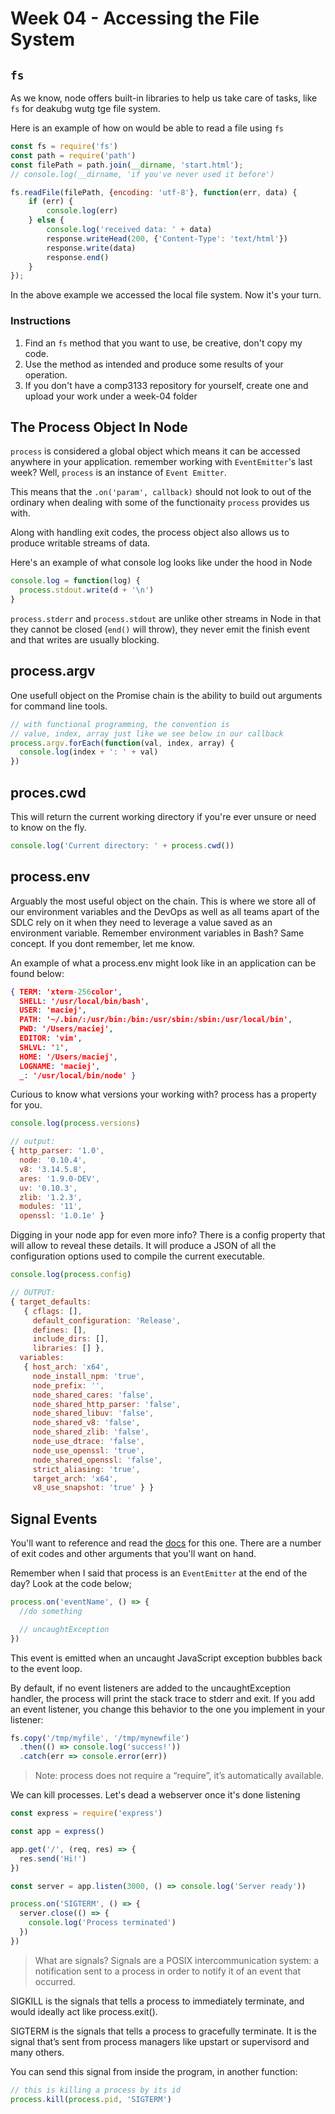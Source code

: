 # Week 04 - Accessing the File System

## `fs`
As we know, node offers built-in libraries to help us take care of tasks, like `fs` for deakubg wutg tge file system.

Here is an example of how on would be able to read a file using `fs`


```js
const fs = require('fs')
const path = require('path')
const filePath = path.join(__dirname, 'start.html');
// console.log(__dirname, 'if you've never used it before')

fs.readFile(filePath, {encoding: 'utf-8'}, function(err, data) {
    if (err) {
        console.log(err)
    } else {
        console.log('received data: ' + data)
        response.writeHead(200, {'Content-Type': 'text/html'})
        response.write(data)
        response.end()
    }
});
```

In the above example we accessed the local file system. Now it's your turn. 

### Instructions
1. Find an `fs` method that you want to use, be creative, don't copy my code.
2. Use the method as intended and produce some results of your operation.
3. If you don't have a comp3133 repository for yourself, create one and upload your work under a week-04 folder

## The Process Object In Node
`process` is considered a global object which means it can be accessed anywhere in your application. remember working with `EventEmitter`'s last week? Well, `process` is an instance of `Event Emitter`.

This means that the `.on('param', callback)` should not look to out of the ordinary when dealing with some of the functionaity `process` provides us with.

Along with handling exit codes, the process object also allows us to produce writable streams of data.

Here's an example of what console log looks like under the hood in Node
```js
console.log = function(log) {
  process.stdout.write(d + '\n')
}
```

`process.stderr` and `process.stdout` are unlike other streams in Node in that they cannot be closed (`end()` will throw), they never emit the finish event and that writes are usually blocking.

## process.argv
One usefull object on the Promise chain is the ability to build out arguments for command line tools.

```js
// with functional programming, the convention is
// value, index, array just like we see below in our callback
process.argv.forEach(function(val, index, array) {
  console.log(index + ': ' + val)
})
```

## proces.cwd
This will return the current working directory if you're ever unsure or need to know on the fly.

```js
console.log('Current directory: ' + process.cwd())
```

## process.env
Arguably the most useful object on the chain. This is where we store all of our environment variables and the DevOps as well as all teams apart of the SDLC rely on it when they need to leverage a value saved as an environment variable. Remember environment variables in Bash? Same concept. If you dont remember, let me know.

An example of what a process.env might look like in an application can be found below:
```json
{ TERM: 'xterm-256color',
  SHELL: '/usr/local/bin/bash',
  USER: 'maciej',
  PATH: '~/.bin/:/usr/bin:/bin:/usr/sbin:/sbin:/usr/local/bin',
  PWD: '/Users/maciej',
  EDITOR: 'vim',
  SHLVL: '1',
  HOME: '/Users/maciej',
  LOGNAME: 'maciej',
  _: '/usr/local/bin/node' }
```

Curious to know what versions your working with? process has a property for you.

```js
console.log(process.versions)

// output:
{ http_parser: '1.0',
  node: '0.10.4',
  v8: '3.14.5.8',
  ares: '1.9.0-DEV',
  uv: '0.10.3',
  zlib: '1.2.3',
  modules: '11',
  openssl: '1.0.1e' }
```

Digging in your node app for even more info? There is a config property that will allow to reveal these details. It will produce a JSON of all the configuration options used to compile the current executable.

```js
console.log(process.config)

// OUTPUT:
{ target_defaults:
   { cflags: [],
     default_configuration: 'Release',
     defines: [],
     include_dirs: [],
     libraries: [] },
  variables:
   { host_arch: 'x64',
     node_install_npm: 'true',
     node_prefix: '',
     node_shared_cares: 'false',
     node_shared_http_parser: 'false',
     node_shared_libuv: 'false',
     node_shared_v8: 'false',
     node_shared_zlib: 'false',
     node_use_dtrace: 'false',
     node_use_openssl: 'true',
     node_shared_openssl: 'false',
     strict_aliasing: 'true',
     target_arch: 'x64',
     v8_use_snapshot: 'true' } }
```

## Signal Events

You'll want to reference and read the [docs](https://node.readthedocs.io/en/latest/api/process/) for this one. There are a number of exit codes and other arguments that you'll want on hand.

Remember when I said that process is an `EventEmitter` at the end of the day? Look at the code below;

```js
process.on('eventName', () => {
  //do something

  // uncaughtException
})
```

This event is emitted when an uncaught JavaScript exception bubbles back to the event loop.

By default, if no event listeners are added to the uncaughtException handler, the process will print the stack trace to stderr and exit. If you add an event listener, you change this behavior to the one you implement in your listener:

```js
fs.copy('/tmp/myfile', '/tmp/mynewfile')
  .then(() => console.log('success!'))
  .catch(err => console.error(err))
```

> Note: process does not require a “require”, it’s automatically available.

We can kill processes. Let's dead a webserver once it's done listening

```js
const express = require('express')

const app = express()

app.get('/', (req, res) => {
  res.send('Hi!')
})

const server = app.listen(3000, () => console.log('Server ready'))

process.on('SIGTERM', () => {
  server.close(() => {
    console.log('Process terminated')
  })
})
```

> What are signals? Signals are a POSIX intercommunication system: a notification sent to a process in order to notify it of an event that occurred.

SIGKILL is the signals that tells a process to immediately terminate, and would ideally act like process.exit().

SIGTERM is the signals that tells a process to gracefully terminate. It is the signal that’s sent from process managers like upstart or supervisord and many others.

You can send this signal from inside the program, in another function:

```js
// this is killing a process by its id
process.kill(process.pid, 'SIGTERM')
```